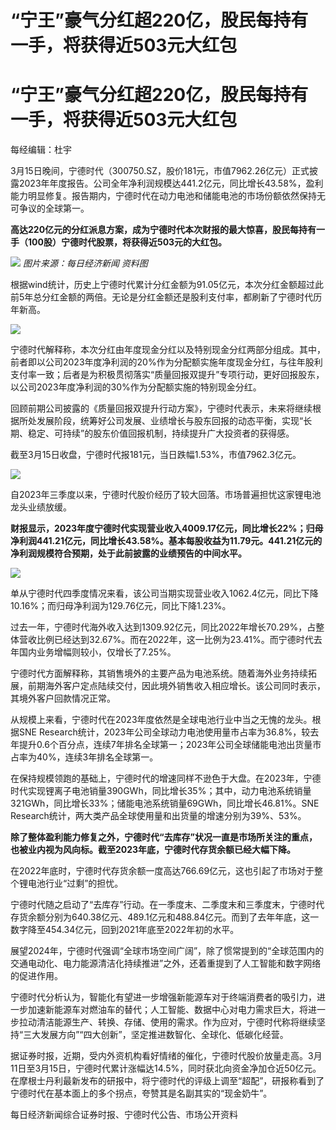 # “宁王”豪气分红超220亿，股民每持有一手，将获得近503元大红包

# “宁王”豪气分红超220亿，股民每持有一手，将获得近503元大红包

每经编辑：杜宇

3月15日晚间，宁德时代（300750.SZ，股价181元，市值7962.26亿元）正式披露2023年年度报告。公司全年净利润规模达441.2亿元，同比增长43.58%，盈利能力明显修复。报告期内，宁德时代在动力电池和储能电池的市场份额依然保持无可争议的全球第一。

**高达220亿元的分红派息方案，成为宁德时代本次财报的最大惊喜，股民每持有一手（100股）宁德时代股票，将获得近503元的大红包。**

![](https://inews.gtimg.com/om_bt/OblcZiQVngSW6FOIDq-s8uWTdXQ4fs7p37F-I7PaiST_gAA/1000)
_图片来源：每日经济新闻 资料图_

根据wind统计，历史上宁德时代累计分红金额为91.05亿元，本次分红金额超过此前5年总分红金额的两倍。无论是分红金额还是股利支付率，都刷新了宁德时代历年新高。

![](https://inews.gtimg.com/om_bt/Oliuwar8ehu5EmLLyanU7Zs3bVkuWXGyTRvCM4UnEW_ZcAA/1000)

宁德时代解释称，本次分红由年度现金分红以及特别现金分红两部分组成。其中，前者即以公司2023年度净利润的20%作为分配额实施年度现金分红，与往年股利支付率一致；后者是为积极贯彻落实“质量回报双提升”专项行动，更好回报股东，以公司2023年度净利润的30%作为分配额实施的特别现金分红。

回顾前期公司披露的《质量回报双提升行动方案》，宁德时代表示，未来将继续根据所处发展阶段，统筹好公司发展、业绩增长与股东回报的动态平衡，实现“长期、稳定、可持续”的股东价值回报机制，持续提升广大投资者的获得感。

截至3月15日收盘，宁德时代报181元，当日跌幅1.53%，市值7962.3亿元。

![](https://inews.gtimg.com/om_bt/OCZB_qDlI4dyTRSKZZjHk6GWxO9Nxt9hnF6VHoK2iNWwAAA/1000)

自2023年三季度以来，宁德时代股价经历了较大回落。市场普遍担忧这家锂电池龙头业绩放缓。

**财报显示，2023年度宁德时代实现营业收入4009.17亿元，同比增长22%；归母净利润441.21亿元，同比增长43.58%。基本每股收益为11.79元。441.21亿元的净利润规模符合预期，处于此前披露的业绩预告的中间水平。**

![](https://inews.gtimg.com/om_bt/OVn4xRMEX-Z0tM4Mrjld4RPgPw7uWXDN3ssFdFpJ8j3KwAA/1000)

单从宁德时代四季度情况来看，该公司当期实现营业收入1062.4亿元，同比下降10.16%；而归母净利润为129.76亿元，同比下降1.23%。

过去一年，宁德时代海外收入达到1309.92亿元，同比2022年增长70.29%，占整体营收比例已经达到32.67%。而在2022年，这一比例为23.41%。而宁德时代去年国内业务增幅则较小，仅增长了7.25%。

宁德时代方面解释称，其销售境外的主要产品为电池系统。随着海外业务持续拓展，前期海外客户定点陆续交付，因此境外销售收入相应增长。该公司同时表示，其境外客户回款情况正常。

从规模上来看，宁德时代在2023年度依然是全球电池行业中当之无愧的龙头。根据SNE
Research统计，2023年公司全球动力电池使用量市占率为36.8%，较去年提升0.6个百分点，连续7年排名全球第一；2023年公司全球储能电池出货量市占率为40%，连续3年排名全球第一。

在保持规模领跑的基础上，宁德时代的增速同样不逊色于大盘。在2023年，宁德时代实现锂离子电池销量390GWh，同比增长35%；其中，动力电池系统销量321GWh，同比增长33%；储能电池系统销量69GWh，同比增长46.81%。SNE
Research统计，两大类产品全球使用量和出货量的增速分别为39%、53%。

**除了整体盈利能力修复之外，宁德时代“去库存”状况一直是市场所关注的重点，也被业内视为风向标。截至2023年底，宁德时代存货余额已经大幅下降。**

在2022年底时，宁德时代存货余额一度高达766.69亿元，这也引起了市场对于整个锂电池行业“过剩”的担忧。

宁德时代随之启动了“去库存”行动。在一季度末、二季度末和三季度末，宁德时代存货余额分别为640.38亿元、489.1亿元和488.84亿元。而到了去年年底，这一数字降至454.34亿元，回到2021年底至2022年初的水平。

展望2024年，宁德时代强调“全球市场空间广阔”，除了惯常提到的“全球范围内的交通电动化、电力能源清洁化持续推进”之外，还着重提到了人工智能和数字网络的促进作用。

宁德时代分析认为，智能化有望进一步增强新能源车对于终端消费者的吸引力，进一步加速新能源车对燃油车的替代；人工智能、数据中心对电力需求巨大，将进一步拉动清洁能源生产、转换、存储、使用的需求。作为应对，宁德时代称将继续坚持“三大发展方向”“四大创新”，坚定推进数智化、全球化、低碳化经营。

据证券时报，近期，受内外资机构看好情绪的催化，宁德时代股价放量走高。3月11日至3月15日，宁德时代累计涨幅达14.5%，同时获北向资金净加仓近50亿元。在摩根士丹利最新发布的研报中，将宁德时代的评级上调至“超配”，研报称看到了宁德时代在基本面上的多个拐点，夸赞其是名副其实的“现金奶牛”。

每日经济新闻综合证券时报、宁德时代公告、市场公开资料

